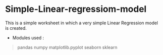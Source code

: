 # Simple-Linear-regressiom-model
This is a simple worksheet in which a very simple Linear Regression model is created.

* Modules used :
>pandas
>numpy
>matplotlib.pyplot
>seaborn
>sklearn
